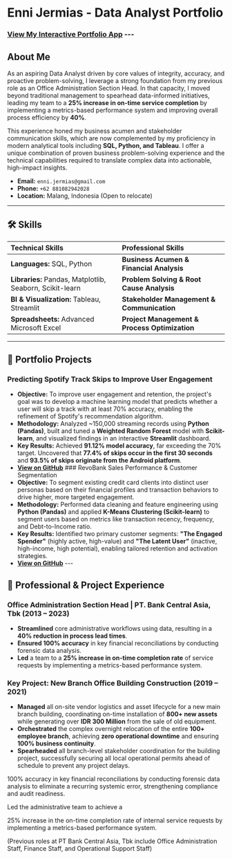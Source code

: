 # Enni Jermias - Data Analyst Portfolio

### [View My Interactive Portfolio App](https://your-streamlit-app-url.streamlit.app/) ---

## About Me

As an aspiring Data Analyst driven by core values of integrity, accuracy, and proactive problem-solving, I leverage a strong foundation from my previous role as an Office Administration Section Head. In that capacity, I moved beyond traditional management to spearhead data-informed initiatives, leading my team to a **25% increase in on-time service completion** by implementing a metrics-based performance system and improving overall process efficiency by **40%**.

This experience honed my business acumen and stakeholder communication skills, which are now complemented by my proficiency in modern analytical tools including **SQL, Python, and Tableau**. I offer a unique combination of proven business problem-solving experience and the technical capabilities required to translate complex data into actionable, high-impact insights.

* **Email:** `enni.jermias@gmail.com`
* **Phone:** `+62 881082942028`
* **Location:** Malang, Indonesia (Open to relocate)

---

## 🛠️ Skills

| Technical Skills | Professional Skills |
| :--- | :--- |
| **Languages:** SQL, Python | **Business Acumen & Financial Analysis** |
| **Libraries:** Pandas, Matplotlib, Seaborn, Scikit-learn | **Problem Solving & Root Cause Analysis** |
| **BI & Visualization:** Tableau, Streamlit | **Stakeholder Management & Communication** |
| **Spreadsheets:** Advanced Microsoft Excel | **Project Management & Process Optimization** |

---

## 📂 Portfolio Projects

### Predicting Spotify Track Skips to Improve User Engagement
* **Objective:** To improve user engagement and retention, the project's goal was to develop a machine learning model that predicts whether a user will skip a track with at least 70% accuracy, enabling the refinement of Spotify's recommendation algorithm.
* **Methodology:** Analyzed ~150,000 streaming records using **Python (Pandas)**, built and tuned a **Weighted Random Forest** model with **Scikit-learn**, and visualized findings in an interactive **Streamlit** dashboard.
* **Key Results:** Achieved **91.12% model accuracy**, far exceeding the 70% target. Uncovered that **77.4% of skips occur in the first 30 seconds** and **93.5% of skips originate from the Android platform**.
* **[View on GitHub](https://github.com/your-username/your-repo-name)** ### RevoBank Sales Performance & Customer Segmentation
* **Objective:** To segment existing credit card clients into distinct user personas based on their financial profiles and transaction behaviors to drive higher, more targeted engagement.
* **Methodology:** Performed data cleaning and feature engineering using **Python (Pandas)** and applied **K-Means Clustering (Scikit-learn)** to segment users based on metrics like transaction recency, frequency, and Debt-to-Income ratio.
* **Key Results:** Identified two primary customer segments: **"The Engaged Spender"** (highly active, high-value) and **"The Latent User"** (inactive, high-income, high potential), enabling tailored retention and activation strategies.
* **[View on GitHub](https://github.com/your-username/your-repo-name)** ---

## 🏢 Professional & Project Experience

### Office Administration Section Head | PT. Bank Central Asia, Tbk (2013 – 2023)
* **Streamlined** core administrative workflows using data, resulting in a **40% reduction in process lead times**.
* **Ensured 100% accuracy** in key financial reconciliations by conducting forensic data analysis.
* **Led** a team to a **25% increase in on-time completion rate** of service requests by implementing a metrics-based performance system.

### Key Project: New Branch Office Building Construction (2019 – 2021)
* **Managed** all on-site vendor logistics and asset lifecycle for a new main branch building, coordinating on-time installation of **800+ new assets** while generating over **IDR 300 Million** from the sale of old equipment.
* **Orchestrated** the complex overnight relocation of the entire **100+ employee branch**, achieving **zero operational downtime** and ensuring **100% business continuity**.
* **Spearheaded** all branch-level stakeholder coordination for the building project, successfully securing all local operational permits ahead of schedule to prevent any project delays.

100% accuracy in key financial reconciliations by conducting forensic data analysis to eliminate a recurring systemic error, strengthening compliance and audit readiness.


Led the administrative team to achieve a 

25% increase in the on-time completion rate of internal service requests by implementing a metrics-based performance system.



(Previous roles at PT Bank Central Asia, Tbk include Office Administration Staff, Finance Staff, and Operational Support Staff) 
